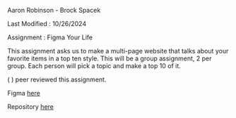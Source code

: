 Aaron Robinson - Brock Spacek

Last Modified : 10/26/2024

Assignment : Figma Your Life

This assignment asks us to make a multi-page website that talks about your favorite items in a top ten style. This will be a group assignment, 2 per group. Each person will pick a topic and make a top 10 of it.

(  ) peer reviewed this assignment.

Figma [here](https://www.figma.com/design/xn0VX62lypcz94maXb38nP/TopTenAaronandBrock?node-id=0-1&t=NQkMDvuIHb4Ow66w-1)

Repository [here](https://github.com/wraithio/P2FavTopTen)